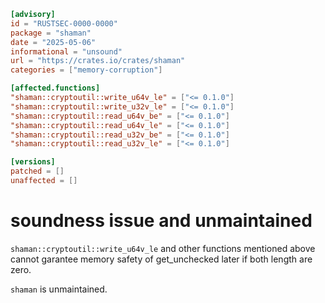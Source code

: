 ```toml
[advisory]
id = "RUSTSEC-0000-0000"
package = "shaman"
date = "2025-05-06"
informational = "unsound"
url = "https://crates.io/crates/shaman"
categories = ["memory-corruption"]

[affected.functions]
"shaman::cryptoutil::write_u64v_le" = ["<= 0.1.0"]
"shaman::cryptoutil::write_u32v_le" = ["<= 0.1.0"]
"shaman::cryptoutil::read_u64v_be" = ["<= 0.1.0"]
"shaman::cryptoutil::read_u64v_le" = ["<= 0.1.0"]
"shaman::cryptoutil::read_u32v_be" = ["<= 0.1.0"]
"shaman::cryptoutil::read_u32v_le" = ["<= 0.1.0"]

[versions]
patched = []
unaffected = []
```

# soundness issue and unmaintained
`shaman::cryptoutil::write_u64v_le` and other functions mentioned above cannot garantee memory safety of get_unchecked later if both length are zero.

`shaman` is unmaintained.